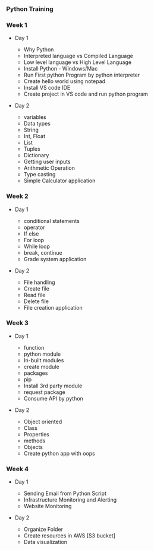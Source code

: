 ### Python Training

### Week 1

  * Day 1
    * Why Python
    * Interpreted language vs Compiled Language
    * Low level language vs High Level Language
    * Install Python - Windows/Mac
    * Run First python Program by python interpreter 
    * Create hello world using notepad
    * Install VS code IDE
    * Create project in VS code and run python program

  *  Day 2
     *  variables
     *  Data types
     *  String
     *  Int, Float
     *  List
     *  Tuples
     *  Dictionary
     *  Getting user inputs
     *  Arithmetic Operation
     *  Type casting
     *  Simple Calculator application

### Week 2

  * Day 1
    * conditional statements
    * operator
    * If else
    * For loop
    * While loop
    * break, continue
    * Grade system application

  * Day 2
    * File handling
    * Create file
    * Read file
    * Delete file
    * File creation application

### Week 3

  * Day 1
    * function
    * python module
    * In-built modules
    * create module
    * packages
    * pip 
    * Install 3rd party module
    * request package
    * Consume API by python

  * Day 2
    * Object oriented
    * Class
    * Properties
    * methods
    * Objects
    * Create python app with oops

### Week 4

  * Day 1
    * Sending Email from Python Script
    * Infrastructure Monitoring and Alerting
    * Website Monitoring

  * Day 2
    * Organize Folder
    * Create resources in AWS [S3 bucket]
    * Data visualization